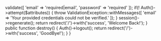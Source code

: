 <?php

namespace App\Http\Controllers;

use Illuminate\Http\Request;
use Illuminate\Support\Facades\Auth;
use Illuminate\Validation\ValidationException;

class SessionsController extends Controller
{
    public function create()
    {
        return view('sessions.create');
    }

    public function store()
    {
        $attributes = request()->validate([
            'email' => 'required|email',
            'password' => 'required'
        ]);

        if(! Auth()->attempt($attributes)) {
            throw ValidationException::withMessages([
                'email' => 'Your provided credentials could not be verified.'
            ]);
        }
       
        session()->regenerate();
            
        return redirect('/')->with('success', 'Welcome Back!');
    }

    public function destroy()
    {
        Auth()->logout();

        return redirect('/')->with('success', 'GoodBye!');
    }
}
